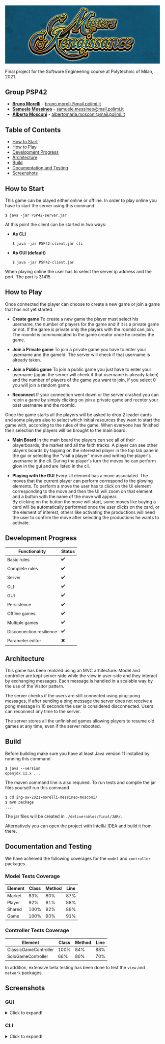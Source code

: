 ![game banner](screenshots/banner.png)

Final project for the Software Engineering course at Polytechnic of Milan, 2021.

## Group PSP42
- **[Bruno Morelli](https://github.com/BrunoMor99)** - bruno.morelli@mail.polimi.it
- **[Samuele Messineo](https://github.com/SamueleMessineo)** - samuele.messineo@mail.polimi.it
- **[Alberto Mosconi](https://github.com/albertomosconi)** - albertomaria.mosconi@mail.polimi.it

## Table of Contents
- [How to Start](#how-to-start "How to Start")
- [How to Play](#how-to-play "How to Play")
- [Development Progress](#development-progress "Development Progress")
- [Architecture](#architecture "Architecture")
- [Build](#build "Build")
- [Documentation and Testing](#documentation-and-testing "Documentation and Testing")
- [Screenshots](#screenshots "Screenshots")

## How to Start
This game can be played either online or offline. In order to play online you have to start the server using this command 
```
$ java -jar PSP42-server.jar
```
At this point the client can be started in two ways:
- **As CLI**
   ```
  $ java -jar PSP42-client.jar cli
  ```
- **As GUI (default)**
  ```
  $ java -jar PSP42-client.jar 
  ```
 
When playing online the user has to select the server ip address and the port. The port is 31415.

## How to Play
Once connected the player can choose to create a new game or join a game that has not yet started.

- **Create game**
      To create a new game the player must select his username, the number of players for the game and if it is a private game or not. If the game is
      private only the players with the roomId can join. The roomId is communicated to the game creator once he creates the game.
   
- **Join a Private game**
      To join a private game you have to enter your username and the gameId. The server will check if that username is already taken.
      
- **Join a Public game**
      To join a public game you just have to enter your username (again the server will check if that username is already taken) and the number of players
      of the game you want to join, if you select 0 you will join a random game.
      
- **Reconnect**
      If your connection went down or the server crashed you can rejoin a game by simply clicking on join a private game and reenter your past username and
      the roomId.

Once the game starts all the players will be asked to drop 2 leader cards and some players also to select which initial resources they want to start the game with, according to the rules of the game.
When everyone has finished their selection the players will be brought to the main board.

- **Main Board**
      In the main board the players can see all of their playerboards, the market and all the faith tracks. A player can see other players boards by 
      tapping on the interested player in the top tab pane in the gui or selecting the "visit a player" move and writing the player's username in the cli.
      During the player's turn the moves he can perform glow in the gui and are listed in the cli.
      
- **Playing with the GUI**
      Every UI element has a move associated. The moves that the current player can perform correspond to the glowing elements. To perform a move the user has to click on the UI element corresponding to the move and then the UI will zoom on that element and a button with the name of the move will appear.  
      By clicking on the button the move will start, some moves like buying a card will be automatically performed once the user clicks on the card, or the element of interest, others like activating the productions will need the user to confirm the move after selecting the productions he wants to activate.
      
## Development Progress
| Functionality | Status |
|--- | --- | 
|Basic rules|✔️|
|Complete rules|✔️|
|Server|✔️|
|CLI|✔️|
|GUI|✔️|
|Persistence|✔️|
|Offline games|✔️|
|Multiple games|✔️|
|Disconnection resilience|✔️|
|Parameter editor|✖️|

## Architecture

This game has been realized using an MVC arhitecture. Model and controller are kept server-side while the view in user-side and they interact by exchanging messages. Each message is handled in a scalable way by the use of the Visitor pattern.

The server checks if the users are still connected using ping-pong messages, if after sending a ping message the server does not receive a pong message in 10 seconds the user is considered disconnected. Users can reconnect any time to the server.

The server stores all the unfinished games allowing players to resume old games at any time, even if the server rebooted.

## Build

Before building make sure you have at least Java version 11 installed by running this command
```
$ java --version
openjdk 11.x ...
```
The maven command line is also required. To run tests and compile the jar files yourself run this command
```
$ cd ing-sw-2021-morelli-messineo-mosconi/
$ mvn package
...
```
The jar files will be created in `./deliverables/final/JAR/`.

Alternatively you can open the project with IntelliJ IDEA and build it from there.

## Documentation and Testing

We have acheived the following coverages for the `model` and `controller` packages.

### Model Tests Coverage
|Element |Class |Method |Line |
---|---|---|---|
Market|83%|80%|87%|
Player|92%|91%|88%|
Shared|100%|92%|89%|
Game|100%|90%|91%|

### Controller Tests Coverage
|Element |Class |Method |Line |
---|---|---|---|
ClassicGameController|100%|84%|88%|
SoloGameController|66%|80%|70%|

In addition, extensive beta testing has been done to test the `view` and `network` packages.

## Screenshots

### GUI
<details>
  <summary>Click to expand!</summary>

  ![first scene](screenshots/gui/first-scene.png)

  ![initial resources](screenshots/gui/initial-resources.png)

  ![initial leaders](screenshots/gui/initial-leaders.png)

  ![playing](screenshots/gui/playing.png)

  ![cards market](screenshots/gui/cards.png)

  ![marbles grid](screenshots/gui/marbles.png)

  ![activate productions](screenshots/gui/productions.png)

  ![game over](screenshots/gui/game-over.png)
</details>

### CLI
<details>
  <summary>Click to expand!</summary>

  ![first scene](screenshots/cli/start-game.png)

  ![cards market](screenshots/cli/cards-market.png)

  ![get marbles](screenshots/cli/get-marbles.png)

  ![activate productions](screenshots/cli/productions.png)

</details>
